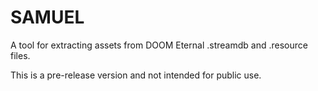 # SAMUEL

A tool for extracting assets from DOOM Eternal .streamdb and .resource files.

This is a pre-release version and not intended for public use.
